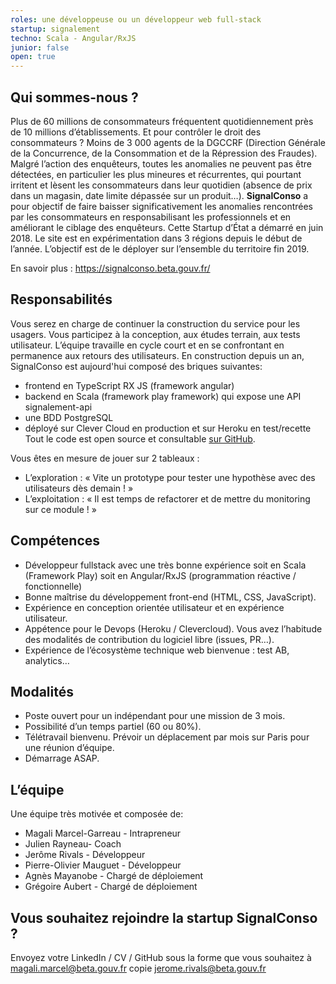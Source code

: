 ```yaml
---
roles: une développeuse ou un développeur web full-stack
startup: signalement
techno: Scala - Angular/RxJS
junior: false
open: true
---
```


## Qui sommes-nous ?

Plus de 60 millions de consommateurs fréquentent quotidiennement près de 10 millions d’établissements. Et pour contrôler le droit des consommateurs ? Moins de 3 000 agents de la DGCCRF (Direction Générale de la Concurrence, de la Consommation et de la Répression des Fraudes). Malgré l’action des enquêteurs, toutes les anomalies ne peuvent pas être détectées, en particulier les plus mineures et récurrentes, qui pourtant irritent et lèsent les consommateurs dans leur quotidien (absence de prix dans un magasin, date limite dépassée sur un produit…).
**SignalConso** a pour objectif de faire baisser significativement les anomalies rencontrées par les consommateurs en responsabilisant les professionnels et en améliorant le ciblage des enquêteurs. 
Cette Startup d’État a démarré en juin 2018. Le site est en expérimentation dans 3 régions depuis le début de l’année. L’objectif est de le déployer sur l’ensemble du territoire fin 2019.

En savoir plus : https://signalconso.beta.gouv.fr/


## Responsabilités

Vous serez en charge de continuer la construction du service pour les usagers. Vous participez à la conception, aux études terrain, aux tests utilisateur. L’équipe travaille en cycle court et en se confrontant en permanence aux retours des utilisateurs.
En construction depuis un an, SignalConso est aujourd'hui composé des briques suivantes:
- frontend en TypeScript RX JS (framework angular)
- backend en Scala (framework play framework) qui expose une API signalement-api
- une BDD PostgreSQL
- déployé sur Clever Cloud en production et sur Heroku en test/recette
Tout le code est open source et consultable [sur GitHub](https://github.com/betagouv/signalement-app).

Vous êtes en mesure de jouer sur 2 tableaux :
- L’exploration : « Vite un prototype pour tester une hypothèse avec des utilisateurs dès demain ! »
- L’exploitation : « Il est temps de refactorer et de mettre du monitoring sur ce module ! »


## Compétences

- Développeur fullstack avec une très bonne expérience soit en Scala (Framework Play) soit en Angular/RxJS (programmation réactive / fonctionnelle)
- Bonne maîtrise du développement front-end (HTML, CSS, JavaScript).
- Expérience en conception orientée utilisateur et en expérience utilisateur.
- Appétence pour le Devops (Heroku / Clevercloud). Vous avez l’habitude des modalités de contribution du logiciel libre (issues, PR…).
- Expérience de l’écosystème technique web bienvenue : test AB, analytics…


## Modalités

- Poste ouvert pour un indépendant pour une mission de 3 mois.
- Possibilité d’un temps partiel (60 ou 80%).
- Télétravail bienvenu. Prévoir un déplacement par mois sur Paris pour une réunion d’équipe.
- Démarrage ASAP.


## L’équipe

Une équipe très motivée et composée de:
- Magali Marcel-Garreau - Intrapreneur
- Julien Rayneau- Coach
- Jerôme Rivals - Développeur
- Pierre-Olivier Mauguet - Développeur
- Agnès Mayanobe - Chargé de déploiement
- Grégoire Aubert - Chargé de déploiement

## Vous souhaitez rejoindre la startup SignalConso ?

Envoyez votre LinkedIn / CV / GitHub sous la forme que vous souhaitez à [magali.marcel@beta.gouv.fr](mailto:magali.marcel@beta.gouv.fr) copie [jerome.rivals@beta.gouv.fr](mailto:jerome.rivals@beta.gouv.fr)
